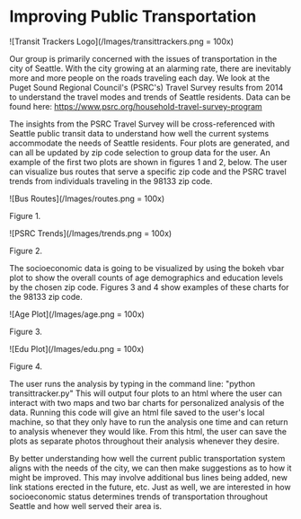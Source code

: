 # Improving Public Transportation
![Transit Trackers Logo](/Images/transittrackers.png = 100x)


Our group is primarily concerned with the issues of transportation in the city
of Seattle. With the city growing at an alarming rate, there are inevitably
more and more people on the roads traveling each day. We look at the Puget
Sound Regional Council's (PSRC's) Travel Survey results from 2014 to understand the
travel modes and trends of Seattle residents. Data can be found here:
https://www.psrc.org/household-travel-survey-program

The insights from the PSRC Travel Survey will be cross-referenced with Seattle
public transit data to understand how well the current systems accommodate the
needs of Seattle residents. Four plots are generated, and can all be updated
by zip code selection to group data for the user. An example of the first two
plots are shown in figures 1 and 2, below. The user can visualize bus routes
that serve a specific zip code and the PSRC travel trends from individuals
traveling in the 98133 zip code.

![Bus Routes](/Images/routes.png = 100x)

Figure 1.

![PSRC Trends](/Images/trends.png = 100x)

Figure 2.

The socioeconomic data is going to be visualized by using the bokeh vbar plot
to show the overall counts of age demographics and education levels by the
chosen zip code. Figures 3 and 4 show examples of these charts for the 98133
zip code.

![Age Plot](/Images/age.png = 100x)

Figure 3.

![Edu Plot](/Images/edu.png = 100x)

Figure 4.

The user runs the analysis by typing in the command line:
"python transittracker.py"
This will output four plots to an html where the user can interact with two
maps and two bar charts for personalized analysis of the data. Running this
code will give an html file saved to the user's local machine, so that they
only have to run the analysis one time and can return to analysis whenever
they would like. From this html, the user can save the plots as separate photos
throughout their analysis whenever they desire.

By better understanding how well the current public transportation system
aligns with the needs of the city, we can then make suggestions as to how it
might be improved. This may involve additional bus lines being added, new
link stations erected in the future, etc. Just as well, we are interested in
how socioeconomic status determines trends of transportation throughout Seattle
and how well served their area is.
